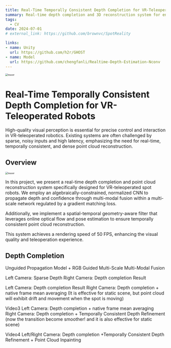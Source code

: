 ```yaml
---
title: Real-Time Temporally Consistent Depth Completion for VR-Teleoperated Robots
summary: Real-time depth completion and 3D reconstruction system for enhanced VR-based robot control. Temporally consistent point cloud reconstruction.
tags:
  - CV
date: 2024-07-01
# external_link: https://github.com/brownvc/SpotReality

links:
- name: Unity
  url: https://github.com/h2r/GHOST
- name: Model
  url: https://github.com/chengfanli/Realtime-Depth-Estimation-Nconv
---
```



<img src="https://chengfanli.github.io/about/src/VRteleop/system.png" alt="teaser" style="zoom:50%;" />

# Real-Time Temporally Consistent Depth Completion for VR-Teleoperated Robots

High-quality visual perception is essential for precise control and interaction in VR-teleoperated robotics. Existing systems are often challenged by sparse, noisy inputs and high latency, emphasizing the need for real-time, temporally consistent, and dense point cloud reconstruction. 


## Overview

<img src="https://chengfanli.github.io/about/src/VRteleop/overview.png" alt="teaser" style="zoom:50%;" />

In this project, we present a real-time depth completion and point cloud reconstruction system specifically designed for VR-teleoperated spot robots. We employ an algebraically-constrained, normalized CNN to propagate depth and confidence through multi-modal fusion within a multi-scale network regulated by a gradient matching loss. 

Additionally, we implement a spatial-temporal geometry-aware filter that leverages online optical flow and pose estimation to ensure temporally consistent point cloud reconstruction. 

This system achieves a rendering speed of 50 FPS, enhancing the visual quality and teleoperation experience.

## Depth Completion
Unguided Propagation Model + RGB Guided Multi-Scale Multi-Modal Fusion

[]("https://chengfanli.github.io/about/src/VRteleop/s-d.mp4")


Left Camera: Sparse Depth
Right Camera: Depth completion Result


[]("https://chengfanli.github.io/about/src/VRteleop/averaging.mp4")

Left Camera: Depth completion Result
Right Camera: Depth completion + native frame mean averaging (It is effective for static scene, but point cloud will exhibit drift and movement when the spot is moving)


[]("https://chengfanli.github.io/about/src/VRteleop/cvd.mp4")

Video3
Left Camera: Depth completion + native frame mean averaging
Right Camera: Depth completion + Temporally Consistent Depth Refinement (now the transition become smoother! and it is also effective for static scene) 


[]("https://chengfanli.github.io/about/src/VRteleop/final.mp4")

Video4
Left/Right Camera: Depth completion +Temporally Consistent Depth Refinement + Point Cloud Inpainting